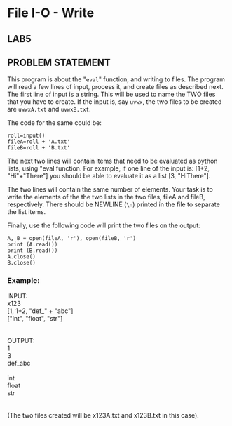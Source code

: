# File I-O - Write
## LAB5
## PROBLEM STATEMENT
This program is about the "```eval```" function, and writing to files. The program will read a few lines of input, process it, and create files as described next.
The first line of input is a string. This will be used to name the TWO  files that you have to create. If the input is, say ```uvwx```, the two files to be created are ```uwwxA.txt``` and ```uvwxB.txt```. 
<br>

The code for the same could be:<br>

```
roll=input()
fileA=roll + 'A.txt'
fileB=roll + 'B.txt'
```

The next two lines will contain items that need to be evaluated as python lists, using "eval function. For example, if one line of the input is: 
[1+2, "Hi"+"There"]
you should be able to evaluate it as a list [3, "HiThere"].

The two lines will contain the same number of elements.
Your task is to write the elements of the the two lists in the two files, fileA and fileB, respectively. There should be NEWLINE (```\n```) printed in the file to separate the list items.

Finally, use the following code will print the two files on the output:

```
A, B = open(fileA, 'r'), open(fileB, 'r')
print (A.read())
print (B.read())
A.close()
B.close()
```

### Example:
INPUT:<br>
x123<br>
[1, 1+2, "def_" + "abc"]<br>
["int", "float", "str"]<br>
<br>
<br>
OUTPUT:<br>
1<br>
3<br>
def_abc<br>
<br>
int<br>
float<br>
str<br>
<br>
<br>
(The two files created will be x123A.txt and x123B.txt in this case).

